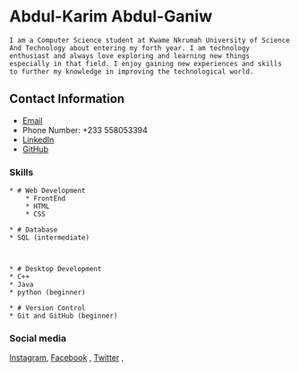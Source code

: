 # Abdul-Karim Abdul-Ganiw 

    I am a Computer Science student at Kwame Nkrumah University of Science And Technology about entering my forth year. I am technology enthusiast and always love exploring and learning new things especially in that field. I enjoy gaining new experiences and skills to further my knowledge in improving the technological world.

        
## Contact Information

 * [Email](aabdulganiwu@gmail.com)
 * Phone Number: +233 558053394
 * [LinkedIn](https://www.linkedin.com/in/abdulganiw-abdulkarim)
 * [GitHub](https://github.com/abdulkarimabdulganiw)


### Skills

    * # Web Development
     	* FrontEnd
     	* HTML
     	* CSS
     
    * # Database
    * SQL (intermediate)

   

    * # Desktop Development
    * C++
    * Java
    * python (beginner)

    * # Version Control
    * Git and GitHub (beginner)
    
### Social media
[Instagram](https://www.instagram.com/abdul_karim_abdul_ganiw),
[Facebook](https://web.facebook.com/profile.php?id=100007304476360) ,
[Twitter](https://twitter.com/aabdulganiwu) ,

